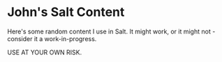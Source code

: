 # John's Salt Content

Here's some random content I use in Salt. It might work, or it might not - consider it a work-in-progress.

USE AT YOUR OWN RISK.